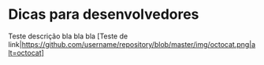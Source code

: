# Dicas para desenvolvedores

Teste descrição bla bla bla
[Teste de link|https://github.com/username/repository/blob/master/img/octocat.png|alt=octocat]
